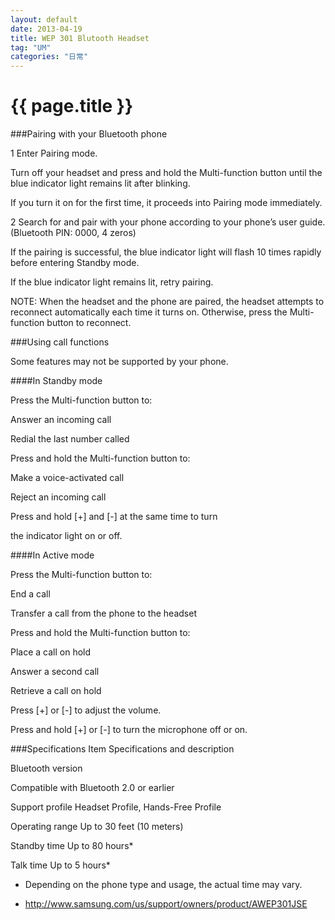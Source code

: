 ```yaml
---
layout: default
date: 2013-04-19
title: WEP 301 Blutooth Headset
tag: "UM"
categories: "日常"
---
```


# {{ page.title }}

###Pairing with your Bluetooth phone

1 Enter Pairing mode.

Turn off your headset and press and hold the
Multi-function button until the blue indicator light
remains lit after blinking.

If you turn it on for the first time, it proceeds
into Pairing mode immediately.

2 Search for and pair with your phone according to
your phone’s user guide. (Bluetooth PIN: 0000, 4
zeros)

If the pairing is successful, the blue indicator
light will flash 10 times rapidly before entering
Standby mode.

If the blue indicator light remains lit, retry
pairing.

NOTE:
When the headset and the phone are paired, the
headset attempts to reconnect automatically each
time it turns on. Otherwise, press the Multi-function
button to reconnect.

###Using call functions

Some features may not be supported by your phone.

####In Standby mode

Press the Multi-function button to:

Answer an incoming call

Redial the last number called

Press and hold the Multi-function button to:

Make a voice-activated call

Reject an incoming call

Press and hold [+] and [-] at the same time to turn

the indicator light on or off.

####In Active mode

Press the Multi-function button to:

End a call

Transfer a call from the phone to the headset

Press and hold the Multi-function button to:

Place a call on hold

Answer a second call

Retrieve a call on hold

Press [+] or [-] to adjust the volume.

Press and hold [+] or [-] to turn the microphone off
or on.

###Specifications
Item Specifications and description

Bluetooth version

Compatible with Bluetooth 2.0 or
earlier

Support profile Headset Profile, Hands-Free Profile

Operating range Up to 30 feet (10 meters)

Standby time Up to 80 hours*

Talk time Up to 5 hours*

* Depending on the phone type and usage, the actual time may
vary.


- <http://www.samsung.com/us/support/owners/product/AWEP301JSE>
